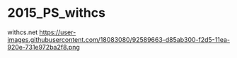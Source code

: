# 2015_PS_withcs
withcs.net
https://user-images.githubusercontent.com/18083080/92589663-d85ab300-f2d5-11ea-920e-731e972ba2f8.png
